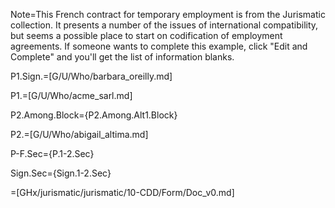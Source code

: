Note=This French contract for temporary employment is from the Jurismatic collection.  It presents a number of the issues of international compatibility, but seems a possible place to start on codification of employment agreements.  If someone wants to complete this example, click "Edit and Complete" and you'll get the list of information blanks.  

P1.Sign.=[G/U/Who/barbara_oreilly.md]

P1.=[G/U/Who/acme_sarl.md]

P2.Among.Block={P2.Among.Alt1.Block}

P2.=[G/U/Who/abigail_altima.md]

P-F.Sec={P.1-2.Sec}

Sign.Sec={Sign.1-2.Sec}

=[GHx/jurismatic/jurismatic/10-CDD/Form/Doc_v0.md]
